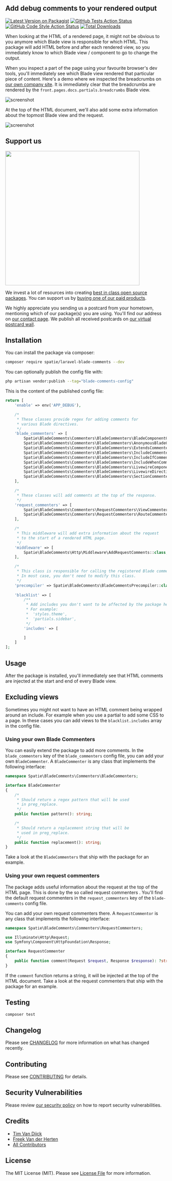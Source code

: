 ## Add debug comments to your rendered output

[![Latest Version on Packagist](https://img.shields.io/packagist/v/spatie/laravel-blade-comments.svg?style=flat-square)](https://packagist.org/packages/spatie/laravel-blade-comments)
[![GitHub Tests Action Status](https://img.shields.io/github/actions/workflow/status/spatie/laravel-blade-comments/run-tests.yml?branch=main&label=tests&style=flat-square)](https://github.com/spatie/laravel-blade-comments/actions?query=workflow%3Arun-tests+branch%3Amain)
[![GitHub Code Style Action Status](https://img.shields.io/github/actions/workflow/status/spatie/laravel-blade-comments/fix-php-code-style-issues.yml?branch=main&label=code%20style&style=flat-square)](https://github.com/spatie/laravel-blade-comments/actions?query=workflow%3A"Fix+PHP+code+style+issues"+branch%3Amain)
[![Total Downloads](https://img.shields.io/packagist/dt/spatie/laravel-blade-comments.svg?style=flat-square)](https://packagist.org/packages/spatie/laravel-blade-comments)

When looking at the HTML of a rendered page, it might not be obvious to you anymore which Blade view is responsible for which HTML. This package will add HTML before and after each rendered view, so you immediately know to which Blade view / component to go to change the output.

When you inspect a part of the page using your favourite browser's dev tools, you'll immediately see which Blade view rendered that particular piece of content. Here's a demo where we inspected the breadcrumbs on [our own company site](https://spatie.be). It is immediately clear that the breadcrumbs are rendered by the `front.pages.docs.partials.breadcrumbs` Blade view.

![screenshot](https://github.com/spatie/laravel-blade-comments/blob/main/docs/breadcrumbs.jpg)

At the top of the HTML document, we'll also add some extra information about the topmost Blade view and the request.

![screenshot](https://github.com/spatie/laravel-blade-comments/blob/main/docs/page.jpg)

## Support us

[<img src="https://github-ads.s3.eu-central-1.amazonaws.com/laravel-blade-comments.jpg?t=1" width="419px" />](https://spatie.be/github-ad-click/laravel-blade-comments)

We invest a lot of resources into creating [best in class open source packages](https://spatie.be/open-source). You can support us by [buying one of our paid products](https://spatie.be/open-source/support-us).

We highly appreciate you sending us a postcard from your hometown, mentioning which of our package(s) you are using. You'll find our address on [our contact page](https://spatie.be/about-us). We publish all received postcards on [our virtual postcard wall](https://spatie.be/open-source/postcards).

## Installation

You can install the package via composer:

```bash
composer require spatie/laravel-blade-comments --dev
```

You can optionally publish the config file with:

```bash
php artisan vendor:publish --tag="blade-comments-config"
```

This is the content of the published config file:

```php
return [
    'enable' => env('APP_DEBUG'),

    /*
     * These classes provide regex for adding comments for
     * various Blade directives.
     */
    'blade_commenters' => [
        Spatie\BladeComments\Commenters\BladeCommenters\BladeComponentCommenter::class,
        Spatie\BladeComments\Commenters\BladeCommenters\AnonymousBladeComponentCommenter::class,
        Spatie\BladeComments\Commenters\BladeCommenters\ExtendsCommenter::class,
        Spatie\BladeComments\Commenters\BladeCommenters\IncludeCommenter::class,
        Spatie\BladeComments\Commenters\BladeCommenters\IncludeIfCommenter::class,
        Spatie\BladeComments\Commenters\BladeCommenters\IncludeWhenCommenter::class,
        Spatie\BladeComments\Commenters\BladeCommenters\LivewireComponentCommenter::class,
        Spatie\BladeComments\Commenters\BladeCommenters\LivewireDirectiveCommenter::class,
        Spatie\BladeComments\Commenters\BladeCommenters\SectionCommenter::class,
    ],

    /*
     * These classes will add comments at the top of the response.
     */
    'request_commenters' => [
        Spatie\BladeComments\Commenters\RequestCommenters\ViewCommenter::class,
        Spatie\BladeComments\Commenters\RequestCommenters\RouteCommenter::class,
    ],

    /*
     * This middleware will add extra information about the request
     * to the start of a rendered HTML page.
     */
    'middleware' => [
        Spatie\BladeComments\Http\Middleware\AddRequestComments::class,
    ],

    /*
     * This class is responsible for calling the registered Blade commenters.
     * In most case, you don't need to modify this class.
     */
    'precompiler' => Spatie\BladeComments\BladeCommentsPrecompiler::class,
    
    'blacklist' => [
        /**
         * Add includes you don't want to be affected by the package here.
         * For example:
         *  'styles.theme',
         *  'partials.sidebar',
         */
        'includes' => [

        ]
    ]
];
```

## Usage

After the package is installed, you'll immediately see that HTML comments are injected at the start and end of every Blade view.

## Excluding views
Sometimes you might not want to have an HTML comment being wrapped around an include. For example when you use a partial to add some CSS to a page.
In these cases you can add views to the `blacklist.includes` array in the config file.

### Using your own Blade Commenters

You can easily extend the package to add more comments. In the `blade_commenters` key of the `blade_commenters` config file, you can add your own `BladeCommenter`. A `BladeCommenter` is any class that implements the following interface:

```php
namespace Spatie\BladeComments\Commenters\BladeCommenters;

interface BladeCommenter
{
    /*
     * Should return a regex pattern that will be used
     * in preg_replace. 
     */
    public function pattern(): string;

    /*
     * Should return a replacement string that will be
     * used in preg_replace.
     */
    public function replacement(): string;
}
```

Take a look at the `BladeCommenters` that ship with the package for an example.

### Using your own request commenters

The package adds useful information about the request at the top of the HTML page. This is done by the so called request commenters . You'll find the default request commenters in the `request_commenters` key of the `blade-comments` config file. 

You can add your own request commenters there. A `RequestCommentor` is any class that implements the following interface:

```php
namespace Spatie\BladeComments\Commenters\RequestCommenters;

use Illuminate\Http\Request;
use Symfony\Component\HttpFoundation\Response;

interface RequestCommenter
{
    public function comment(Request $request, Response $response): ?string;
}
```

If the `comment` function returns a string, it will be injected at the top of the HTML document. Take a look at the request commenters that ship with the package for an example.

## Testing

```bash
composer test
```

## Changelog

Please see [CHANGELOG](CHANGELOG.md) for more information on what has changed recently.

## Contributing

Please see [CONTRIBUTING](CONTRIBUTING.md) for details.

## Security Vulnerabilities

Please review [our security policy](../../security/policy) on how to report security vulnerabilities.

## Credits

- [Tim Van Dijck](https://github.com/timvandijck)
- [Freek Van der Herten](https://github.com/freekmurze)
- [All Contributors](../../contributors)

## License

The MIT License (MIT). Please see [License File](LICENSE.md) for more information.
